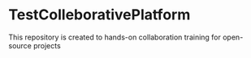 # TestColleborativePlatform
This repository is created to hands-on collaboration training for open-source projects
